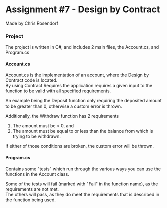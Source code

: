 # Assignment #7 - Design by Contract
  
Made by Chris Rosendorf  
  
  
### Project
  
The project is written in C#, and includes 2 main files, the Account.cs, and Program.cs  
  
  
#### Account.cs  
  
Account.cs is the implementation of an account, where the Design by Contract code is located.  
By using Contract.Requires the application requires a given input to the function to be valid with all specified requirements.  
  
An example being the Deposit function only requiring the deposited amount to be greater than 0, otherwise a custom error is thrown.  
  
  
Additionally, the Withdraw function has 2 requirements  
1) The amount must be > 0, and  
2) The amount must be equal to or less than the balance from which is trying to be withdrawn.  
  
If either of those conditions are broken, the custom error will be thrown.
  
  
#### Program.cs  
  
Contains some "tests" which run through the various ways you can use the functions in the Account class.  
  
Some of the tests will fail (marked with "Fail" in the function name), as the requirements are not met.  
The others will pass, as they do meet the requirements that is described in the function being used.
